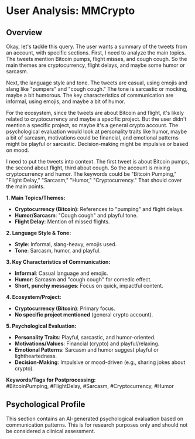 # User Analysis: MMCrypto

## Overview

<think>
Okay, let's tackle this query. The user wants a summary of the tweets from an account, with specific sections. First, I need to analyze the main topics. The tweets mention Bitcoin pumps, flight misses, and cough cough. So the main themes are cryptocurrency, flight delays, and maybe some humor or sarcasm.

Next, the language style and tone. The tweets are casual, using emojis and slang like "pumpers" and "cough cough." The tone is sarcastic or mocking, maybe a bit humorous. The key characteristics of communication are informal, using emojis, and maybe a bit of humor.

For the ecosystem, since the tweets are about Bitcoin and flight, it's likely related to cryptocurrency and maybe a specific project. But the user didn't mention a specific project, so maybe it's a general crypto account. The psychological evaluation would look at personality traits like humor, maybe a bit of sarcasm, motivations could be financial, and emotional patterns might be playful or sarcastic. Decision-making might be impulsive or based on mood.

I need to put the tweets into context. The first tweet is about Bitcoin pumps, the second about flight, third about cough. So the account is mixing cryptocurrency and humor. The keywords could be "Bitcoin Pumping," "Flight Delay," "Sarcasm," "Humor," "Cryptocurrency." That should cover the main points.
</think>

**1. Main Topics/Themes:**  
- **Cryptocurrency (Bitcoin)**: References to "pumping" and flight delays.  
- **Humor/Sarcasm**: "Cough cough" and playful tone.  
- **Flight Delay**: Mention of missed flights.  

**2. Language Style & Tone:**  
- **Style**: Informal, slang-heavy, emojis used.  
- **Tone**: Sarcasm, humor, and playful.  

**3. Key Characteristics of Communication:**  
- **Informal**: Casual language and emojis.  
- **Humor**: Sarcasm and "cough cough" for comedic effect.  
- **Short, punchy messages**: Focus on quick, impactful content.  

**4. Ecosystem/Project:**  
- **Cryptocurrency (Bitcoin)**: Primary focus.  
- **No specific project mentioned** (general crypto account).  

**5. Psychological Evaluation:**  
- **Personality Traits**: Playful, sarcastic, and humor-oriented.  
- **Motivations/Values**: Financial (crypto) and playful/relaxing.  
- **Emotional Patterns**: Sarcasm and humor suggest playful or lightheartedness.  
- **Decision-Making**: Impulsive or mood-driven (e.g., sharing jokes about crypto).  

**Keywords/Tags for Postprocessing:**  
#BitcoinPumping, #FlightDelay, #Sarcasm, #Cryptocurrency, #Humor

## Psychological Profile

This section contains an AI-generated psychological evaluation based on communication patterns. This is for research purposes only and should not be considered a clinical assessment.